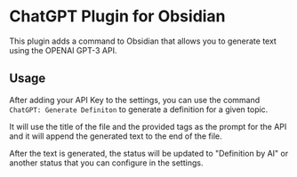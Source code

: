 # ChatGPT Plugin for Obsidian

This plugin adds a command to Obsidian that allows you to generate text using the OPENAI GPT-3 API.

## Usage

After adding your API Key to the settings, you can use the command `ChatGPT: Generate Definiton` to generate a definition for a given topic.

It will use the title of the file and the provided tags as the prompt for the API and it will append the generated text to the end of the file.

After the text is generated, the status will be updated to "Definition by AI" or another status that you can configure in the settings.
